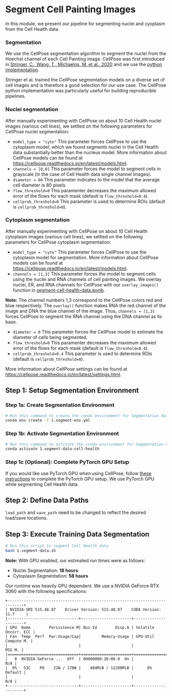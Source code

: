 # Segment Cell Painting Images

In this module, we present our pipeline for segmenting nuclei and cyoplasm from the Cell Health data.

### Segmentation

We use the CellPose segmentation algorithm to segment the nuclei from the Hoechst channel of each Cell Painting image.
CellPose was first introduced in [Stringer, C., Wang, T., Michaelos, M. et al., 2020](https://doi.org/10.1038/s41592-020-01018-x) and we use the [python implementation](https://github.com/mouseland/cellpose).

Stringer et al. trained the CellPose segmentation models on a diverse set of cell images and is therefore a good selection for our use case.
The CellPose python implementation was particularly useful for building reproducible pipelines.

### Nuclei segmentation

After manually experimenting with CellPose on about 10 Cell Health nuclei images (various cell lines), we settled on the following parameters for CellPose nuclei segmentation:
- `model_type = "cyto"` This parameter forces CellPose to use the cytoplasm model, which we found segments nuclei in the Cell Health data substantially better than the nucleus model. 
More information about CellPose models can be found at https://cellpose.readthedocs.io/en/latest/models.html.
- `channels = [0,0]` This parameter forces the model to segment cells in grayscale (in the case of Cell Health data single channel images).
- `diameter = 80` This parameter indicates to the model that the average cell diameter is 80 pixels.
- `flow_threshold=0` This paramenter decreases the maximum allowed error of the flows for each mask (default is `flow_threshold=0.4`).
- `cellprob_threshold=0` This parameter is used to determine ROIs (default is `cellprob_threshold=0`).

### Cytoplasm segmentation

After manually experimenting with CellPose on about 10 Cell Health cytoplasm images (various cell lines), we settled on the following parameters for CellPose cytoplasm segmentation:
- `model_type = "cyto"` This parameter forces CellPose to use the cytoplasm model for segmentation.
More information about CellPose models can be found at https://cellpose.readthedocs.io/en/latest/models.html.
- `channels = [1,3]` This parameter forces the model to segment cells using the nuclei and RNA channels of cell painting images. 
We overlay nuclei, ER, and RNA channels for CellPose with our `overlay_images()` function in [segment-cell-health-data.ipynb](segment-cell-health-data.ipynb).

**Note:** The channel numbers 1,3 correspond to the CellPose colors red and blue respectively.
The `overlay()` function makes RNA the red channel of the image and DNA the blue channel of the image.
Thus, `channels = [1,3]` forces CellPose to segment the RNA channel using the DNA channel as its base.

- `diameter = 0` This parameter forces the CellPose model to estimate the diameter of cells being segmented.
- `flow_threshold=0` This paramenter decreases the maximum allowed error of the flows for each mask (default is `flow_threshold=0.4`).
- `cellprob_threshold=0.4` This parameter is used to determine ROIs (default is `cellprob_threshold=0`).

More information about CellPose settings can be found at https://cellpose.readthedocs.io/en/latest/settings.html.

## Step 1: Setup Segmentation Environment

### Step 1a: Create Segmentation Environment

```sh
# Run this command to create the conda environment for Segmentation data
conda env create -f 1.segment-env.yml
```

### Step 1b: Activate Segmentation Environment

```sh
# Run this command to activate the conda environment for Segmentation data
conda activate 1.segment-data-cell-health
```

### Step 1c (Optional): Complete PyTorch GPU Setup

If you would like use PyTorch GPU when using CellPose, follow [these instructions](https://github.com/MouseLand/cellpose#gpu-version-cuda-on-windows-or-linux) to complete the PyTorch GPU setup.
We use PyTorch GPU while segmenting Cell Health data.

## Step 2: Define Data Paths

`load_path` and `save_path` need to be changed to reflect the desired load/save locations.

## Step 3: Execute Training Data Segmentation

```bash
# Run this script to segment Cell Health data
bash 1.segment-data.sh
```
**Note:** With GPU enabled, our estimated run times were as follows:
- Nuclei Segmentation: **18 hours**
- Cytoplasm Segmentation: **58 hours**

Our runtime was heavily GPU dependent.
We use a NVIDIA GeForce RTX 3060 with the following specificaitons:
```
+-----------------------------------------------------------------------------+
| NVIDIA-SMI 515.48.07    Driver Version: 515.48.07    CUDA Version: 11.7     |
|-------------------------------+----------------------+----------------------+
| GPU  Name        Persistence-M| Bus-Id        Disp.A | Volatile Uncorr. ECC |
| Fan  Temp  Perf  Pwr:Usage/Cap|         Memory-Usage | GPU-Util  Compute M. |
|                               |                      |               MIG M. |
|===============================+======================+======================|
|   0  NVIDIA GeForce ...  Off  | 00000000:2D:00.0  On |                  N/A |
|  0%   53C    P8    22W / 170W |    404MiB / 12288MiB |      0%      Default |
|                               |                      |                  N/A |
+-------------------------------+----------------------+----------------------+
```